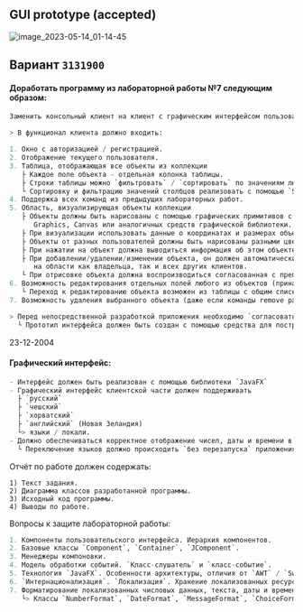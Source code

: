 ## GUI prototype (accepted)
![image_2023-05-14_01-14-45](https://github.com/worthant/Java_labs/assets/43885024/c75f712c-cf44-411d-82b1-a9a3af8cccf7)

## Вариант `3131900`

#### Доработать программу из лабораторной работы №7 следующим образом:

```python
Заменить консольный клиент на клиент с графическим интерфейсом пользователя(GUI). 

> В функционал клиента должно входить:

1. Окно с авторизацией / регистрацией.
2. Отображение текущего пользователя.
3. Таблица, отображающая все объекты из коллекции
   ├ Каждое поле объекта - отдельная колонка таблицы.
   ├ Строки таблицы можно `фильтровать` / `сортировать` по значениям любой из колонок. 
   └ Сортировку и фильтрацию значений столбцов реализовать с помощью `Streams API`.
4. Поддержка всех команд из предыдущих лабораторных работ.
5. Область, визуализирующая объекты коллекции
   ├ Объекты должны быть нарисованы с помощью графических примитивов с использованием 
      Graphics, Canvas или аналогичных средств графической библиотеки.
   ├ При визуализации использовать данные о координатах и размерах объекта.
   ├ Объекты от разных пользователей должны быть нарисованы разными цветами.
   ├ При нажатии на объект должна выводиться информация об этом объекте.
   ├ При добавлении/удалении/изменении объекта, он должен автоматически появиться/исчезнуть/измениться
      на области как владельца, так и всех других клиентов. 
   └ При отрисовке объекта должна воспроизводиться согласованная с преподавателем `анимация`.
6. Возможность редактирования отдельных полей любого из объектов (принадлежащего пользователю). 
   └ Переход к редактированию объекта возможен из таблицы с общим списком объектов и из области с визуализацией объекта.
7. Возможность удаления выбранного объекта (даже если команды remove ранее не было).

> Перед непосредственной разработкой приложения необходимо `согласовать прототип интерфейса` с преподавателем. 
  └ Прототип интерфейса должен быть создан с помощью средства для построения прототипов интерфейсов(`mockplus`, draw.io, etc.)
```
23-12-2004

#### Графический интерфейс:
```python
- Интерфейс должен быть реализован с помощью библиотеки `JavaFX`
- Графический интерфейс клиентской части должен поддерживать 
  ├ `русский`
  ├ `чешский`
  ├ `хорватский`
  ├ `английский` (Новая Зеландия)
  └> языки / локали. 
- Должно обеспечиваться корректное отображение чисел, даты и времени в соответстии с `локалью`. 
  └ Переключение языков должно происходить `без перезапуска` приложения. Локализованные ресурсы должны `храниться в классе`.
```

Отчёт по работе должен содержать:

    1) Текст задания.
    2) Диаграмма классов разработанной программы.
    3) Исходный код программы.
    4) Выводы по работе.

Вопросы к защите лабораторной работы:
```python
1. Компоненты пользовательского интерфейса. Иерархия компонентов.
2. Базовые классы `Component`, `Container`, `JComponent`.
3. Менеджеры компоновки.
4. Модель обработки событий. `Класс-слушатель` и `класс-событие`.
5. Технология `JavaFX`. Особенности архитектуры, отличия от `AWT` / `Swing`.
6. `Интернационализация`. `Локализация`. Хранение локализованных ресурсов.
7. Форматирование локализованных числовых данных, текста, даты и времени. 
   └> Классы `NumberFormat`, `DateFormat`, `MessageFormat`, `ChoiceFormat`.
```

